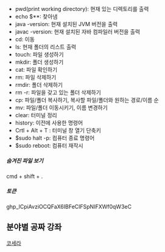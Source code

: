 - pwd(print working directory): 현재 있는 디렉토리를 출력
- echo $**: 찾아냄
- java -version: 현재 설치된 JVM 버전을 출력
- javac -version: 현재 설치된 자바 컴파일러 버전을 출력
- cd: 이동
- ls: 현재 폴더의 리스트 출력
- touch: 파일 생성하기
- mkdir: 폴더 생성하기
- cat: 파일 확인하기
- rm: 파일 삭제하기
- rmdir: 폴더 삭제하기
- rm -r: 파일을 갖고 있는 폴더 삭제하기
- cp: 파일/폴더 복사하기, 복사할 파일/폴더와 원하는 경로/이름 순
- mv: 파일/폴더 이동시키기, 이름 변경하기
- clear: 터미널 정리
- history: 이전에 사용한 명령어
- Crtl + Alt + T : 터미널 창 열기 단축키 
- $sudo halt -p: 컴퓨터 종료 명령어
- $sudo reboot: 컴퓨터 재작시

##### 숨겨진 파일 보기
cmd + shift + .

##### 토큰
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

## 분야별 공짜 강좌
[코세라](kmooc.kr)
